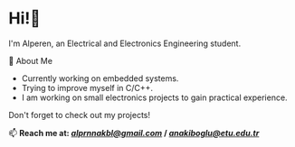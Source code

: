 # Hi!👋

I'm Alperen, an Electrical and Electronics Engineering student.

🚀 About Me
- Currently working on embedded systems.
- Trying to improve myself in C/C++.
- I am working on small electronics projects to gain practical experience.

Don't forget to check out my projects!

📫 **Reach me at: *alprnnakbl@gmail.com* / *anakiboglu@etu.edu.tr***
